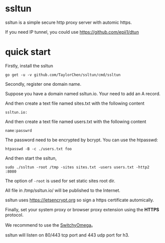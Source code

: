 # ssltun

ssltun is a simple secure http proxy server with automic https.

If you need IP tunnel, you could use https://github.com/epii1/dtun

# quick start

Firstly, install the ssltun
```
go get -u -v github.com/TaylorChen/ssltun/cmd/ssltun
```

Secondly, register one domain name.

Suppose you have a domain named ssltun.io. Your need to add an A record.

And then create a text file named sites.txt with the following content

```
ssltun.io:
```

And then create a text file named users.txt with the following content

```
name:passwrd
```

The password need to be encrypted by bcrypt. You can use the htpasswd:

```
htpasswd -B -c ./users.txt foo
```

And then start the ssltun,
```
sudo ./ssltun -root /tmp -sites sites.txt -users users.txt -http2 :8080
```

The option of `-root` is used for set static sites root dir.

All file in /tmp/ssltun.io/ will be published to the Internet.

ssltun uses https://letsencrypt.org so sign a https certificate automically.

Finally, set your system proxy or browser proxy extension using the **HTTPS** protocol.

We recommend to use the [SwitchyOmega](https://github.com/FelisCatus/SwitchyOmega)。

ssltun will listen on 80/443 tcp port and 443 udp port for h3.
